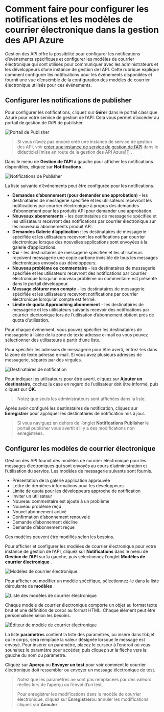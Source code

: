 <properties 
    pageTitle="Comment faire pour configurer les notifications et les modèles de courrier électronique dans la gestion des API Azure" 
    description="Découvrez comment configurer les notifications et modèles dans Azure API de gestion de messagerie." 
    services="api-management" 
    documentationCenter="" 
    authors="steved0x" 
    manager="erikre" 
    editor=""/>

<tags 
    ms.service="api-management" 
    ms.workload="mobile" 
    ms.tgt_pltfrm="na" 
    ms.devlang="na" 
    ms.topic="article" 
    ms.date="10/25/2016" 
    ms.author="sdanie"/>

# <a name="how-to-configure-notifications-and-email-templates-in-azure-api-management"></a>Comment faire pour configurer les notifications et les modèles de courrier électronique dans la gestion des API Azure

Gestion des API offre la possibilité pour configurer les notifications d’événements spécifiques et configurer les modèles de courrier électronique qui sont utilisés pour communiquer avec les administrateurs et les développeurs d’une instance de gestion de l’API. Cette rubrique explique comment configurer les notifications pour les événements disponibles et fournit une vue d’ensemble de la configuration des modèles de courrier électronique utilisés pour ces événements.

## <a name="publisher-notifications"> </a>Configurer les notifications de publisher

Pour configurer les notifications, cliquez sur **Gérer** dans le portail classique Azure pour votre service de gestion de l’API. Cela vous permet d’accéder au portail de gestion de l’API de publisher.

![Portail de Publisher][api-management-management-console]

>Si vous n’avez pas encore créé une instance de service de gestion des API, voir [créer une instance de service de gestion de l’API][] dans le didacticiel [mise en route de la gestion des API Azure][] .

Dans le menu de **Gestion de l’API** à gauche pour afficher les notifications disponibles, cliquez sur **Notifications** .

![Notifications de Publisher][api-management-publisher-notifications]

La liste suivante d’événements peut être configurée pour les notifications.

-   **Demandes d’abonnement (pour demander une approbation)** - les destinataires de messagerie spécifiée et les utilisateurs recevront les notifications par courrier électronique à propos des demandes d’abonnement pour les produits API pour demander une approbation.
-   **Nouveaux abonnements** - les destinataires de messagerie spécifiée et les utilisateurs recevront des notifications par courrier électronique sur les nouveaux abonnements produit API.
-   **Demandes Galerie d’application** : les destinataires de messagerie spécifiée et les utilisateurs recevront les notifications par courrier électronique lorsque des nouvelles applications sont envoyées à la galerie d’applications.
-   **Cci** - les destinataires de messagerie spécifiée et les utilisateurs reçoivent messagerie une copie carbone invisible de tous les messages électroniques envoyés aux développeurs.
-   **Nouveau problème ou commentaire** - les destinataires de messagerie spécifiée et les utilisateurs recevront des notifications par courrier électronique lorsqu’un nouveau problème ou commentaire est présenté dans le portail développeur.
-   **Message clôturer mon compte** - les destinataires de messagerie spécifiée et les utilisateurs recevront notifications par courrier électronique lorsqu’un compte est fermé.
-   **Limite de quota Approaching abonnement** - les destinataires de messagerie et les utilisateurs suivants recevoir des notifications par courrier électronique lors de l’utilisation d’abonnement obtient près de quota d’utilisation.

Pour chaque événement, vous pouvez spécifier les destinataires de messagerie à l’aide de la zone de texte adresse e-mail ou vous pouvez sélectionner des utilisateurs à partir d’une liste.

Pour spécifier les adresses de messagerie pour être averti, entrez-les dans la zone de texte adresse e-mail. Si vous avez plusieurs adresses de messagerie, séparés par des virgules.

![Destinataires de notification][api-management-email-addresses]

Pour indiquer les utilisateurs pour être averti, cliquez sur **Ajouter un destinataire**, cochez la case en regard de l’utilisateur doit être informé, puis cliquez sur **OK**.

>Notez que seuls les administrateurs sont affichées dans la liste.

Après avoir configuré les destinataires de notification, cliquez sur **Enregistrer** pour appliquer les destinataires de notification mis à jour.

>Si vous naviguez en dehors de l’onglet **Notifications Publisher** le portail publisher vous avertit s’il y a des modifications non enregistrées.

## <a name="email-templates"> </a>Configurer les modèles de courrier électronique

Gestion des API fournit des modèles de courrier électronique pour les messages électroniques qui sont envoyés au cours d’administration et l’utilisation du service. Les modèles de messagerie suivants sont fournis.

-   Présentation de la galerie application approuvée
-   Lettre de dernières informations pour les développeurs
-   Limite de quota pour les développeurs approche de notification
-   Inviter un utilisateur
-   Nouveau commentaire est ajouté à un problème
-   Nouveau problème reçu
-   Nouvel abonnement activé
-   Confirmation d’abonnement renouvelé
-   Demande d’abonnement décline
-   Demande d’abonnement reçue

Ces modèles peuvent être modifiés selon les besoins.

Pour afficher et configurer les modèles de courrier électronique pour votre instance de gestion de l’API, cliquez sur **Notifications** dans le menu de **Gestion de l’API** sur la gauche, puis sélectionnez l’onglet **Modèles de courrier électronique** .

![Modèles de courrier électronique][api-management-email-templates]

Pour afficher ou modifier un modèle spécifique, sélectionnez-le dans la liste déroulante de **modèles** .

![Liste des modèles de courrier électronique][api-management-email-templates-list]

Chaque modèle de courrier électronique comporte un objet au format texte brut et une définition de corps au format HTML. Chaque élément peut être personnalisée selon les besoins.

![Éditeur de modèle de courrier électronique][api-management-email-template]

La liste **paramètres** contient la liste des paramètres, où inséré dans l’objet ou le corps, sera remplacé la valeur désignée lorsque le message est envoyé. Pour insérer un paramètre, placez le curseur à l’endroit où vous souhaitez le paramètre pour accéder, puis cliquez sur la flèche vers la gauche du nom du paramètre.

Cliquez sur **Aperçu** ou **Envoyer un test** pour voir comment le courrier électronique doit ressembler ou envoyer un message électronique de test.

>Notez que les paramètres ne sont pas remplacées par des valeurs réelles lors de l’aperçu ou l’envoi d’un test.
>
>Pour enregistrer les modifications dans le modèle de courrier électronique, cliquez sur **Enregistrer**ou annuler les modifications cliquez sur **Annuler**.



[api-management-management-console]: ./media/api-management-howto-configure-notifications/api-management-management-console.png
[api-management-publisher-notifications]: ./media/api-management-howto-configure-notifications/api-management-publisher-notifications.png
[api-management-email-addresses]: ./media/api-management-howto-configure-notifications/api-management-email-addresses.png


[api-management-email-templates]: ./media/api-management-howto-configure-notifications/api-management-email-templates.png
[api-management-email-templates-list]: ./media/api-management-howto-configure-notifications/api-management-email-templates-list.png
[api-management-email-template]: ./media/api-management-howto-configure-notifications/api-management-email-template.png


[Configure publisher notifications]: #publisher-notifications
[Configure email templates]: #email-templates

[How to create and use groups]: api-management-howto-create-groups.md
[How to associate groups with developers]: api-management-howto-create-groups.md#associate-group-developer

[Prise en main avec la gestion des API Azure]: api-management-get-started.md
[Créer une instance de service de gestion de l’API]: api-management-get-started.md#create-service-instance